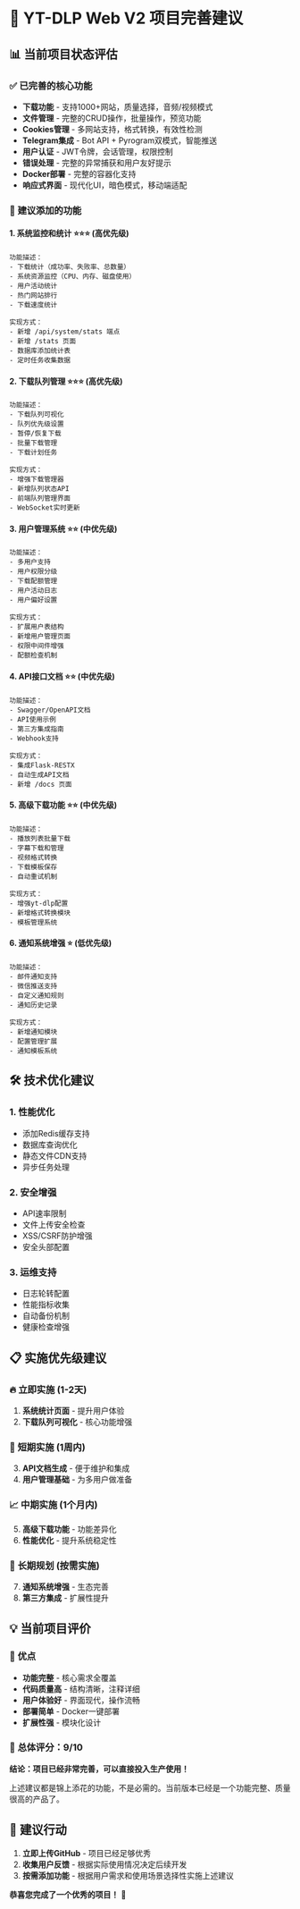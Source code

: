 # 🚀 YT-DLP Web V2 项目完善建议

## 📊 当前项目状态评估

### ✅ **已完善的核心功能**
- **下载功能** - 支持1000+网站，质量选择，音频/视频模式
- **文件管理** - 完整的CRUD操作，批量操作，预览功能
- **Cookies管理** - 多网站支持，格式转换，有效性检测
- **Telegram集成** - Bot API + Pyrogram双模式，智能推送
- **用户认证** - JWT令牌，会话管理，权限控制
- **错误处理** - 完整的异常捕获和用户友好提示
- **Docker部署** - 完整的容器化支持
- **响应式界面** - 现代化UI，暗色模式，移动端适配

### 🎯 **建议添加的功能**

#### 1. **系统监控和统计** ⭐⭐⭐ (高优先级)
```
功能描述：
- 下载统计（成功率、失败率、总数量）
- 系统资源监控（CPU、内存、磁盘使用）
- 用户活动统计
- 热门网站排行
- 下载速度统计

实现方式：
- 新增 /api/system/stats 端点
- 新增 /stats 页面
- 数据库添加统计表
- 定时任务收集数据
```

#### 2. **下载队列管理** ⭐⭐⭐ (高优先级)
```
功能描述：
- 下载队列可视化
- 队列优先级设置
- 暂停/恢复下载
- 批量下载管理
- 下载计划任务

实现方式：
- 增强下载管理器
- 新增队列状态API
- 前端队列管理界面
- WebSocket实时更新
```

#### 3. **用户管理系统** ⭐⭐ (中优先级)
```
功能描述：
- 多用户支持
- 用户权限分级
- 下载配额管理
- 用户活动日志
- 用户偏好设置

实现方式：
- 扩展用户表结构
- 新增用户管理页面
- 权限中间件增强
- 配额检查机制
```

#### 4. **API接口文档** ⭐⭐ (中优先级)
```
功能描述：
- Swagger/OpenAPI文档
- API使用示例
- 第三方集成指南
- Webhook支持

实现方式：
- 集成Flask-RESTX
- 自动生成API文档
- 新增 /docs 页面
```

#### 5. **高级下载功能** ⭐⭐ (中优先级)
```
功能描述：
- 播放列表批量下载
- 字幕下载和管理
- 视频格式转换
- 下载模板保存
- 自动重试机制

实现方式：
- 增强yt-dlp配置
- 新增格式转换模块
- 模板管理系统
```

#### 6. **通知系统增强** ⭐ (低优先级)
```
功能描述：
- 邮件通知支持
- 微信推送支持
- 自定义通知规则
- 通知历史记录

实现方式：
- 新增通知模块
- 配置管理扩展
- 通知模板系统
```

## 🛠️ **技术优化建议**

### 1. **性能优化**
- 添加Redis缓存支持
- 数据库查询优化
- 静态文件CDN支持
- 异步任务处理

### 2. **安全增强**
- API速率限制
- 文件上传安全检查
- XSS/CSRF防护增强
- 安全头部配置

### 3. **运维支持**
- 日志轮转配置
- 性能指标收集
- 自动备份机制
- 健康检查增强

## 📋 **实施优先级建议**

### 🔥 **立即实施** (1-2天)
1. **系统统计页面** - 提升用户体验
2. **下载队列可视化** - 核心功能增强

### 🚀 **短期实施** (1周内)
3. **API文档生成** - 便于维护和集成
4. **用户管理基础** - 为多用户做准备

### 📈 **中期实施** (1个月内)
5. **高级下载功能** - 功能差异化
6. **性能优化** - 提升系统稳定性

### 🎯 **长期规划** (按需实施)
7. **通知系统增强** - 生态完善
8. **第三方集成** - 扩展性提升

## 💡 **当前项目评价**

### 🌟 **优点**
- **功能完整** - 核心需求全覆盖
- **代码质量高** - 结构清晰，注释详细
- **用户体验好** - 界面现代，操作流畅
- **部署简单** - Docker一键部署
- **扩展性强** - 模块化设计

### 🎯 **总体评分：9/10**

**结论：项目已经非常完善，可以直接投入生产使用！**

上述建议都是锦上添花的功能，不是必需的。当前版本已经是一个功能完整、质量很高的产品了。

## 🚀 **建议行动**

1. **立即上传GitHub** - 项目已经足够优秀
2. **收集用户反馈** - 根据实际使用情况决定后续开发
3. **按需添加功能** - 根据用户需求和使用场景选择性实施上述建议

**恭喜您完成了一个优秀的项目！** 🎉
